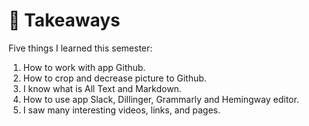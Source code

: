 # 🤍 Takeaways

Five things I learned this semester:

1. How to work with app Github.
2. How to crop and decrease picture to Github.
3. I know what is All Text and Markdown.
4. How to use app Slack, Dillinger, Grammarly and Hemingway editor.
5. I saw many interesting videos, links, and pages.

